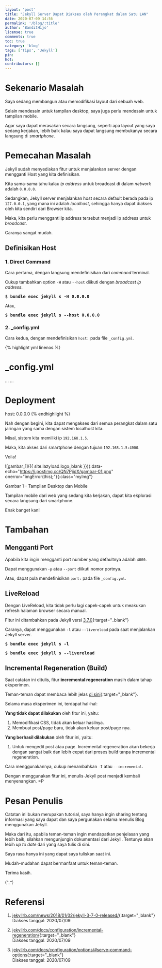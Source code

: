 ```yaml
---
layout: 'post'
title: "Jekyll Server Dapat Diakses oleh Perangkat dalam Satu LAN"
date: 2020-07-09 14:56
permalink: '/blog/:title'
author: 'BanditHijo'
license: true
comments: true
toc: true
category: 'blog'
tags: ['Tips', 'Jekyll']
pin:
hot:
contributors: []
---
```


# Sekenario Masalah

Saya sedang membangun atau memodifikasi layout dari sebuah web.

Selain mendesain untuk tampilan desktop, saya juga perlu mendesain untuk tampilan mobile.

Agar saya dapat merasakan secara langsung, seperti apa layout yang saya sedang kerjakan, lebih baik kalau saya dapat langsung membukanya secara langsung di *smartphone*.

# Pemecahan Masalah

Jekyll sudah menyediakan fitur untuk menjalankan server dengan mengganti Host yang kita definisikan.

Kita sama-sama tahu kalau *ip address* untuk broadcast di dalam *network* adalah `0.0.0.0`.

Sedangkan, Jekyll server menjalankan host secara default berada pada ip `127.0.0.1`, yang mana ini adalah *localhost*, sehingga hanya dapat diakses oleh kita sendiri dari Browser kita.

Maka, kita perlu mengganti ip address tersebut menjadi ip address untuk *broadcast*.

Caranya sangat mudah.

## Definisikan Host

### 1. Direct Command

Cara pertama, dengan langsung mendefinisikan dari *command* terminal.

Cukup tambahkan option `-H` atau `--host` diikuti dengan *broadcast ip address*.

<pre>
$ <b>bundle exec jekyll s -H 0.0.0.0</b>
</pre>

Atau,

<pre>
$ <b>bundle exec jekyll s --host 0.0.0.0</b>
</pre>

### 2. _config.yml

Cara kedua, dengan mendefinisikan `host:` pada file `_config.yml`.

{% highlight yml linenos %}
# _config.yml

...
...

# Deployment
host: 0.0.0.0
{% endhighlight %}

Nah dengan begini, kita dapat mengakses dari semua perangkat dalam satu jaringan yang sama dengan sistem localhost kita.

Misal, sistem kita memiliki ip `192.168.1.5`.

Maka, kita akses dari smartphone dengan tujuan `192.168.1.5:4000`.

Voila!

![gambar_1]({{ site.lazyload.logo_blank }}){:data-echo="https://i.postimg.cc/QN7PjjdX/gambar-01.png" onerror="imgError(this);"}{:class="myImg"}
<p class="img-caption">Gambar 1 - Tampilan Desktop dan Mobile</p>

Tampilan mobile dari web yang sedang kita kerjakan, dapat kita ekplorasi secara langsung dari smartphone.

Enak banget kan!

# Tambahan

## Mengganti Port

Apabila kita ingin mengganti port number yang defaultnya adalah `4000`.

Dapat menggunakan `-p` atau `--port` diikuti nomor portnya.

Atau, dapat pula mendefinisikan `port:` pada file `_config.yml`.

## LiveReload

Dengan LiveReload, kita tidak perlu lagi capek-capek untuk meakukan refresh halaman browser secara manual.

Fitur ini ditambahkan pada Jekyll versi [3.7.0](https://jekyllrb.com/news/2018/01/02/jekyll-3-7-0-released/){:target="_blank"}

Caranya, dapat menggunakan `-l` atau `--livereload` pada saat menjalankan Jekyll server.

<pre>
$ <b>bundle exec jekyll s -l</b>
</pre>

<pre>
$ <b>bundle exec jekyll s --livereload</b>
</pre>

## Incremental Regeneration (Build)

Saat catatan ini ditulis, fitur **incremental regeneration** masih dalam tahap eksperimen.

Teman-teman dapat membaca lebih jelas [di sini](https://jekyllrb.com/docs/configuration/incremental-regeneration/){:target="_blank"}.

Selama masa eksperimen ini, terdapat hal-hal:

**Yang tidak dapat dilakukan** oleh fitur ini, yaitu:

1. Memodifikasi CSS, tidak akan keluar hasilnya.
2. Membuat post/page baru, tidak akan keluar post/page nya.

**Yang berhasil dilakukan** oleh fitur ini, yaitu:

1. Untuk mengedit post atau page. Incremental regeneration akan bekerja dengan sangat baik dan lebih cepat dari proses build tanpa incremental regeneration.

Cara menggunakannya, cukup menambahkan `-I` atau `--incremental`.

Dengan menggunakan fitur ini, menulis Jekyll post menjadi kembali menyenangkan. =P






# Pesan Penulis

Catatan ini bukan merupakan tutorial, saya hanya ingin sharing tentang informasi yang saya dapat dan saya pergunakan selama menulis Blog menggunakan Jekyll.

Maka dari itu, apabila teman-teman ingin mendapatkan penjelasan yang lebih baik, silahkan mengunjungin dokumentasi dari Jekyll. Tentunya akan lebih *up to date* dari yang saya tulis di sini.

Saya rasa hanya ini yang dapat saya tuliskan saat ini.

Mudah-mudahan dapat bermanfaat untuk teman-teman.

Terima kasih.

(^_^)








# Referensi

1. [jekyllrb.com/news/2018/01/02/jekyll-3-7-0-released/](https://jekyllrb.com/news/2018/01/02/jekyll-3-7-0-released/){:target="_blank"}
<br>Diakses tanggal: 2020/07/09

2. [jekyllrb.com/docs/configuration/incremental-regeneration/](https://jekyllrb.com/docs/configuration/incremental-regeneration/){:target="_blank"}
<br>Diakses tanggal: 2020/07/09

3. [jekyllrb.com/docs/configuration/options/#serve-command-options](https://jekyllrb.com/docs/configuration/options/#serve-command-options){:target="_blank"}
<br>Diakses tanggal: 2020/07/09
